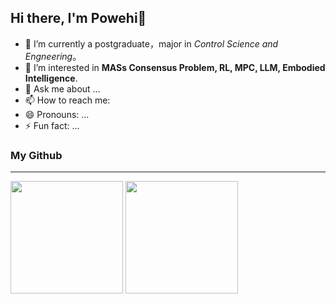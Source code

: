 ## Hi there, I'm Powehi👋

- 🔭 I’m currently a postgraduate，major in _Control Science and Engneering_。
- 🌱 I’m interested in **MASs Consensus Problem, RL, MPC, LLM, Embodied Intelligence**.
- 💬 Ask me about ...
- 📫 How to reach me: 
- 😄 Pronouns: ...
- ⚡ Fun fact: ...

### My Github
---
<picture>
  <source
    srcset="https://github-readme-stats.vercel.app/api?username=PowehiG&show_icons=true&count_private=true&theme=dark"
    media="(prefers-color-scheme: dark)"
  />
  <source
    srcset="https://github-readme-stats.vercel.app/api?username=PowehiG&show_icons=true&count_private=true"
    media="(prefers-color-scheme: light), (prefers-color-scheme: no-preference)"
  />
  <img height="180em" src="https://github-readme-stats.vercel.app/api?username=PowehiG&show_icons=true&count_private=true" />
</picture>

<picture>
  <source
    srcset="https://github-readme-stats.vercel.app/api/top-langs/?username=PowehiG&langs_count=8&layout=compact&count_private=true&theme=dark"
    media="(prefers-color-scheme: dark)"
  />
  <source
    srcset="https://github-readme-stats.vercel.app/api/top-langs/?username=PowehiG&langs_count=8&layout=compact&count_private=true"
    media="(prefers-color-scheme: light), (prefers-color-scheme: no-preference)"
  />
  <img height="180em" src="https://github-readme-stats.vercel.app/api/top-langs/?username=Plumess&langs_count=8&layout=compact&count_private=true" />
</picture>




